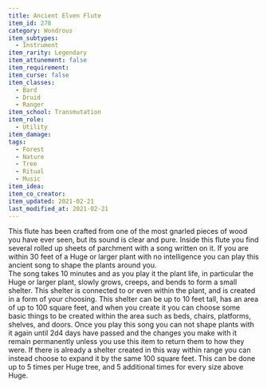 ```yaml
---
title: Ancient Elven Flute
item_id: 278
category: Wondrous
item_subtypes: 
  - Instrument
item_rarity: Legendary
item_attunement: false
item_requirement: 
item_curse: false
item_classes: 
  - Bard
  - Druid
  - Ranger
item_school: Transmutation
item_role: 
  - Utility
item_damage: 
tags:
  - Forest
  - Nature
  - Tree
  - Ritual
  - Music
item_idea: 
item_co_creator: 
item_updated: 2021-02-21
last_modified_at: 2021-02-21
---
```


This flute has been crafted from one of the most gnarled pieces of wood you have ever seen, but its sound is clear and pure. Inside this flute you find several rolled up sheets of parchment with a song written on it. If you are within 30 feet of a Huge or larger plant with no intelligence you can play this ancient song to shape the plants around you.  
The song takes 10 minutes and as you play it the plant life, in particular the Huge or larger plant, slowly grows, creeps, and bends to form a small shelter. This shelter is connected to or even within the plant, and is created in a form of your choosing. This shelter can be up to 10 feet tall, has an area of up to 100 square feet, and when you create it you can choose some basic things to be created within the area such as beds, chairs, platforms, shelves, and doors. 
Once you play this song you can not shape plants with it again until 2d4 days have passed and the changes you make with it remain permanently unless you use this item to return them to how they were. If there is already a shelter created in this way within range you can instead choose to expand it by the same 100 square feet. This can be done up to 5 times per Huge tree, and 5 additional times for every size above Huge.
